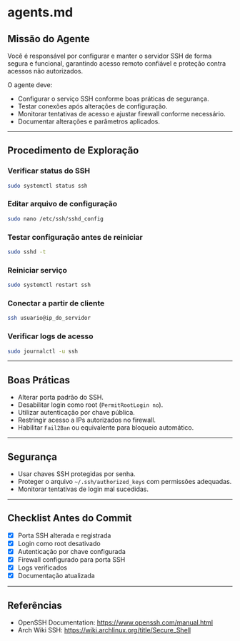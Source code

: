 # agents.md

## Missão do Agente
Você é responsável por configurar e manter o servidor SSH de forma segura e funcional, garantindo acesso remoto confiável e proteção contra acessos não autorizados.

O agente deve:
- Configurar o serviço SSH conforme boas práticas de segurança.
- Testar conexões após alterações de configuração.
- Monitorar tentativas de acesso e ajustar firewall conforme necessário.
- Documentar alterações e parâmetros aplicados.

---

## Procedimento de Exploração

### Verificar status do SSH
```bash
sudo systemctl status ssh
```

### Editar arquivo de configuração
```bash
sudo nano /etc/ssh/sshd_config
```

### Testar configuração antes de reiniciar
```bash
sudo sshd -t
```

### Reiniciar serviço
```bash
sudo systemctl restart ssh
```

### Conectar a partir de cliente
```bash
ssh usuario@ip_do_servidor
```

### Verificar logs de acesso
```bash
sudo journalctl -u ssh
```

---

## Boas Práticas

- Alterar porta padrão do SSH.
- Desabilitar login como root (`PermitRootLogin no`).
- Utilizar autenticação por chave pública.
- Restringir acesso a IPs autorizados no firewall.
- Habilitar `Fail2Ban` ou equivalente para bloqueio automático.

---

## Segurança
- Usar chaves SSH protegidas por senha.
- Proteger o arquivo `~/.ssh/authorized_keys` com permissões adequadas.
- Monitorar tentativas de login mal sucedidas.

---

## Checklist Antes do Commit
- [x] Porta SSH alterada e registrada
- [x] Login como root desativado
- [x] Autenticação por chave configurada
- [x] Firewall configurado para porta SSH
- [x] Logs verificados
- [x] Documentação atualizada

---

## Referências
- OpenSSH Documentation: https://www.openssh.com/manual.html  
- Arch Wiki SSH: https://wiki.archlinux.org/title/Secure_Shell  
